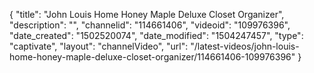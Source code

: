 {
    "title": "John Louis Home Honey Maple Deluxe Closet Organizer",
    "description": "",
    "channelid": "114661406",
    "videoid": "109976396",
    "date_created": "1502520074",
    "date_modified": "1504247457",
    "type": "captivate",
    "layout": "channelVideo",
    "url": "\/latest-videos\/john-louis-home-honey-maple-deluxe-closet-organizer\/114661406-109976396"
}